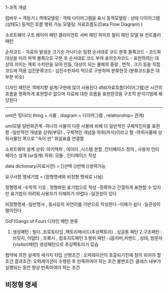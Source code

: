 1-과목 개념 

럼바우 = 객동기 (
객체모델링 : 객체 다이어그램을 표시
동적모델링 : 상태 다이어그램(상태도) 동적인 흐름 행위
가능 모델링: 자료흐름도(Data Flow Diagram)
)


소프트웨어 구조
레이어 패턴
클라이언트 서버 패턴
파이프 필터 패턴
모델 뷰 컨트롤러 패턴

순차코드 - 자료의 발생순 크기순 가나다순 일정 순서대로 코드 분류
블록코드 - 코드화 대상을 미리 파악 블록으로 구분 후 순서대로 코드 부여
표의숫자코드 - 표현하려는 대상의 의미는 제외 수치만을 모아 만듬, 대상이 되는 물체의 중량 , 면적 , 크기 등을 직접 코드에 적용
십진분류코드- 십진수한자리 씩으로 구분하여 분류한것 (분류코드들은 대부분 비슷)


디자인 패턴은 객체지향 설계/구현에 많이 사용된다
dfd(자료흐름다이어그램)은 시간의 흐름을 명확하게 표현할수 없으며 자료에 대한 흐름을 표현한것을 구조적 분석기법에 해당된다



--------------------------------------------------------------------------------

uml은 띵다리( thing = 사물 , diagram = 다이어그램 , relationship=  관계)

uml모델
일반화관계
-하나의 사물이 다른 사물에 비해 더 일반적인 구체적인지를 표현함
-일반적인 개념을 상위(부모) , 구체적인 개념을 하위(자식)이라고 함
-하위사물에 상위사물인 쪽으로 "속이 빈" 화살표를 연결함

소프트웨어 설계
상위: 아키텍쳐 , 데이터 ,시스템 분할 ,인터페이스 정의 , 사용자 인터페이스 설계 (ur설계)
하위: 모듈 , 인터페이스 작성

data dictionary(자료사전) 
= 	[]선택
	{}반복
	()생략가능

요구사항 명세기법 = (정형명세와 비정형 명세로 나뉨)

정형명세
-수학적 기호 , 정형화된 표기법으로 작성
-정확하고 간결하게 표현할 수 있지만 표기법이 어려워 사용자가 이해하기 어렵다
-일관성이 있다

비정형명세 
-일반명사 , 동사등의 자연어를 기반으로 작성한다
-이해가 쉽다
-일관성이 떨어진다

GoF(Gangs of Four) 디자인 패턴 분류
1. 생성패턴 : 빌더 ,프로토타입 ,팩토리매서드(추상팩토리) , 싱글톤 패턴
2.구조패턴 : 브릿지, 어댑터 , 프록시 , 컴포지트패턴 
3.행위 패턴 : (옵저버,커맨드 , 상태, 방문자{visitor)패턴)
생성패턴으로 추상팩토리가 있슴

협약에 의한 설계의 세가지 타입 
선행조건 : 오퍼레이션이 호출되기전에 참이 되어야 할 조건 
결과조건: 오퍼레이션이 수행된 후 만족하여야 하는 조건
불변조건: 클래스 내부가 실행되는 동안 항상 만족하여야 하는 조건 













비정형 명세 
-
